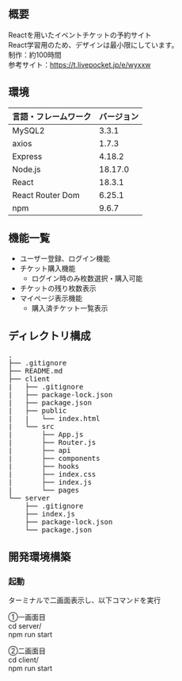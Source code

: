 ## 概要

 Reactを用いたイベントチケットの予約サイト<br >
 React学習用のため、デザインは最小限にしています。<br >
 制作：約100時間<br >
 参考サイト：https://t.livepocket.jp/e/wyxxw


## 環境

| 言語・フレームワーク  | バージョン |
| --------------------- | ---------- |
| MySQL2                 | 3.3.1        |
| axios                 | 1.7.3        |
| Express                 | 4.18.2        |
| Node.js               | 18.17.0    |
| React                 | 18.3.1     |
| React Router Dom                 | 6.25.1     |
| npm             |  9.6.7      |


## 機能一覧

- ユーザー登録、ログイン機能
- チケット購入機能
  - ログイン時のみ枚数選択・購入可能
- チケットの残り枚数表示
- マイページ表示機能
  - 購入済チケット一覧表示


## ディレクトリ構成
<pre>
.
├── .gitignore
├── README.md
├── client
|   ├── .gitignore
|   ├── package-lock.json
|   ├── package.json
|   ├── public
|   |   └── index.html
|   └── src
|       ├── App.js
|       ├── Router.js
|       ├── api
|       ├── components
|       ├── hooks
|       ├── index.css
|       ├── index.js
|       └── pages
└── server
    ├── .gitignore
    ├── index.js
    ├── package-lock.json
    └── package.json
</pre>


## 開発環境構築

### 起動

ターミナルで二画面表示し、以下コマンドを実行

①一画面目<br >
cd server/<br >
npm run start

②二画面目<br >
cd client/<br >
npm run start
